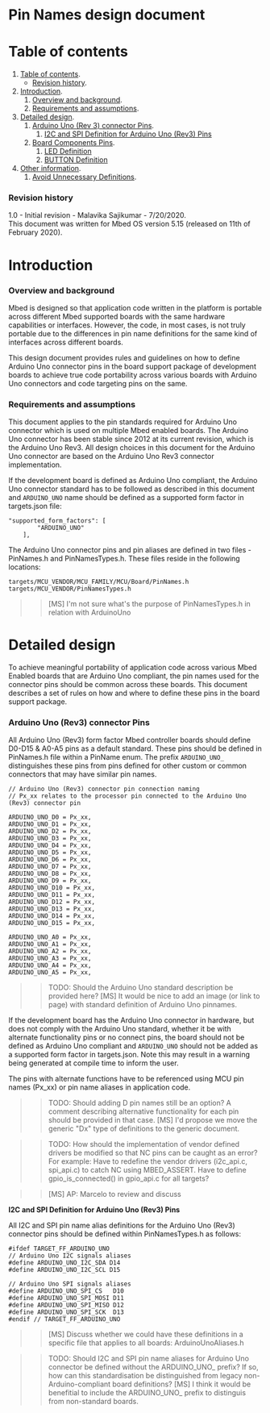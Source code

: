 # Pin Names design document

# Table of contents

1. [Table of contents](#table-of-contents).
    * [Revision history](#revision-history).
1. [Introduction](#introduction).
    1. [Overview and background](#overview-and-background).
    1. [Requirements and assumptions](#requirements-and-assumptions).
1. [Detailed design](#detailed-design).
    1. [Arduino Uno (Rev 3) connector Pins](#arduino-uno-rev-3-connector-pins).
        1. [I2C and SPI Definition for Arduino Uno (Rev3) Pins](#i2c-definition-for-arduino-uno-rev3-pins)
    1. [Board Components Pins](#board-components-pins).
        1. [LED Definition](#led-definition)
        1. [BUTTON Definition](#button-definition)
1. [Other information](#other-information).
    1. [Avoid Unnecessary Definitions](#avoid-unnecessary-definitions).


### Revision history

1.0 - Initial revision - Malavika Sajikumar - 7/20/2020.  
This document was written for Mbed OS version 5.15 (released on 11th of February 2020).

# Introduction

### Overview and background

Mbed is designed so that application code written in the platform is portable across different Mbed supported boards with the same hardware capabilities or interfaces. However, the code, in most cases, is not truly portable due to the differences in pin name definitions for the same kind of interfaces across different boards. 

This design document provides rules and guidelines on how to define Arduino Uno connector pins in the board support package of development boards to achieve true code portability across various boards with Arduino Uno connectors and code targeting pins on the same. 

### Requirements and assumptions

This document applies to the pin standards required for Arduino Uno connector which is used on multiple Mbed enabled boards. The Arduino Uno connector has been stable since 2012 at its current revision, which is the Arduino Uno Rev3. All design choices in this document for the Arduino Uno connector are based on the Arduino Uno Rev3 connector implementation.

If the development board is defined as Arduino Uno compliant, the Arduino Uno connector standard has to be followed as described in this document and `ARDUINO_UNO` name should be defined as a supported form factor in targets.json file:

    "supported_form_factors": [
            "ARDUINO_UNO"
        ],

The Arduino Uno connector pins and pin aliases are defined in two files - PinNames.h and PinNamesTypes.h. These files reside in the following locations:

    targets/MCU_VENDOR/MCU_FAMILY/MCU/Board/PinNames.h
    targets/MCU_VENDOR/PinNamesTypes.h

>> [MS] I'm not sure what's the purpose of PinNamesTypes.h in relation with ArduinoUno

# Detailed design

To achieve meaningful portability of application code across various Mbed Enabled boards that are Arduino Uno compliant, the pin names used for the connector pins should be common across these boards. This document describes a set of rules on how and where to define these pins in the board support package.

### Arduino Uno (Rev3) connector Pins

All Arduino Uno (Rev3) form factor Mbed controller boards should define D0-D15 & A0-A5 pins as a default standard. These pins should be defined in PinNames.h file within a PinName enum. The prefix `ARDUINO_UNO_` distinguishes these pins from pins defined for other custom or common connectors that may have similar pin names. 

    // Arduino Uno (Rev3) connector pin connection naming  
    // Px_xx relates to the processor pin connected to the Arduino Uno (Rev3) connector pin

    ARDUINO_UNO_D0 = Px_xx,
    ARDUINO_UNO_D1 = Px_xx,
    ARDUINO_UNO_D2 = Px_xx,
    ARDUINO_UNO_D3 = Px_xx,
    ARDUINO_UNO_D4 = Px_xx,
    ARDUINO_UNO_D5 = Px_xx,
    ARDUINO_UNO_D6 = Px_xx,
    ARDUINO_UNO_D7 = Px_xx,
    ARDUINO_UNO_D8 = Px_xx,
    ARDUINO_UNO_D9 = Px_xx,
    ARDUINO_UNO_D10 = Px_xx,
    ARDUINO_UNO_D11 = Px_xx,
    ARDUINO_UNO_D12 = Px_xx,
    ARDUINO_UNO_D13 = Px_xx,
    ARDUINO_UNO_D14 = Px_xx,
    ARDUINO_UNO_D15 = Px_xx,

    ARDUINO_UNO_A0 = Px_xx,
    ARDUINO_UNO_A1 = Px_xx,
    ARDUINO_UNO_A2 = Px_xx,
    ARDUINO_UNO_A3 = Px_xx,
    ARDUINO_UNO_A4 = Px_xx,
    ARDUINO_UNO_A5 = Px_xx,

>>TODO: Should the Arduino Uno standard description be provided here?
>> [MS] It would be nice to add an image (or link to page) with standard definition of Arduino Uno pinnames.

If the development board has the Arduino Uno connector in hardware, but does not comply with the Arduino Uno standard, whether it be with alternate functionality pins or no connect pins, the board should not be defined as Arduino Uno compliant and `ARDUINO_UNO` should not be added as a supported form factor in targets.json. Note this may result in a warning being generated at compile time to inform the user.

The pins with alternate functions have to be referenced using MCU pin names (Px_xx) or pin name aliases in application code. 

>>TODO: Should adding D pin names still be an option? A comment describing alternative functionality for each pin should be provided in that case.
>> [MS] I'd propose we move the generic "Dx" type of definitions to the generic document.

>>TODO: How should the implementation of vendor defined drivers be modified so that NC pins can be caught as an error? For example: Have to redefine the vendor drivers (i2c_api.c, spi_api.c) to catch NC using MBED_ASSERT. Have to define gpio_is_connected() in gpio_api.c for all targets?

>> [MS] AP: Marcelo to review and discuss

**I2C and SPI Definition for Arduino Uno (Rev3) Pins**

All I2C and SPI pin name alias definitions for the Arduino Uno (Rev3) connector pins should be defined within PinNamesTypes.h as follows:

    #ifdef TARGET_FF_ARDUINO_UNO
    // Arduino Uno I2C signals aliases
    #define ARDUINO_UNO_I2C_SDA D14
    #define ARDUINO_UNO_I2C_SCL D15

    // Arduino Uno SPI signals aliases
    #define ARDUINO_UNO_SPI_CS   D10
    #define ARDUINO_UNO_SPI_MOSI D11
    #define ARDUINO_UNO_SPI_MISO D12
    #define ARDUINO_UNO_SPI_SCK  D13
    #endif // TARGET_FF_ARDUINO_UNO

>> [MS] Discuss whether we could have these definitions in a specific file that applies to all boards: ArduinoUnoAliases.h

>>TODO: Should I2C and SPI pin name aliases for Arduino Uno connector be defined without the ARDUINO_UNO_ prefix? If so, how can this standardisation be distinguished from legacy non-Arduino-compliant board definitions?
>> [MS] I think it would be benefitial to include the ARDUINO_UNO_ prefix to distinguis from non-standard boards.
